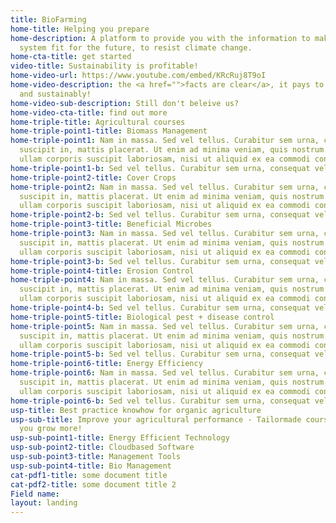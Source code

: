 ```yaml
---
title: BioFarming
home-title: Helping you prepare
home-description: A platform to provide you with the information to make your farming
  system fit for the future, to resist climate change.
home-cta-title: get started
video-title: Sustainability is profitable!
home-video-url: https://www.youtube.com/embed/KRcRuj8T9oI
home-video-description: the <a href="">facts are clear</a>, it pays to grow biologically
  and sustainably!
home-video-sub-description: Still don't beleive us?
home-video-cta-title: find out more
home-triple-title: Agricultural courses
home-triple-point1-title: Biomass Management
home-triple-point1: Nam in massa. Sed vel tellus. Curabitur sem urna, consequat vel,
  suscipit in, mattis placerat. Ut enim ad minima veniam, quis nostrum exercitationem
  ullam corporis suscipit laboriosam, nisi ut aliquid ex ea commodi consequatur?
home-triple-point1-b: Sed vel tellus. Curabitur sem urna, consequat vel!
home-triple-point2-title: Cover Crops
home-triple-point2: Nam in massa. Sed vel tellus. Curabitur sem urna, consequat vel,
  suscipit in, mattis placerat. Ut enim ad minima veniam, quis nostrum exercitationem
  ullam corporis suscipit laboriosam, nisi ut aliquid ex ea commodi consequatur?
home-triple-point2-b: Sed vel tellus. Curabitur sem urna, consequat vel!
home-triple-point3-title: Beneficial Microbes
home-triple-point3: Nam in massa. Sed vel tellus. Curabitur sem urna, consequat vel,
  suscipit in, mattis placerat. Ut enim ad minima veniam, quis nostrum exercitationem
  ullam corporis suscipit laboriosam, nisi ut aliquid ex ea commodi consequatur?
home-triple-point3-b: Sed vel tellus. Curabitur sem urna, consequat vel!
home-triple-point4-title: Erosion Control
home-triple-point4: Nam in massa. Sed vel tellus. Curabitur sem urna, consequat vel,
  suscipit in, mattis placerat. Ut enim ad minima veniam, quis nostrum exercitationem
  ullam corporis suscipit laboriosam, nisi ut aliquid ex ea commodi consequatur?
home-triple-point4-b: Sed vel tellus. Curabitur sem urna, consequat vel!
home-triple-point5-title: Biological pest + disease control
home-triple-point5: Nam in massa. Sed vel tellus. Curabitur sem urna, consequat vel,
  suscipit in, mattis placerat. Ut enim ad minima veniam, quis nostrum exercitationem
  ullam corporis suscipit laboriosam, nisi ut aliquid ex ea commodi consequatur?
home-triple-point5-b: Sed vel tellus. Curabitur sem urna, consequat vel!
home-triple-point6-title: Energy Efficiency
home-triple-point6: Nam in massa. Sed vel tellus. Curabitur sem urna, consequat vel,
  suscipit in, mattis placerat. Ut enim ad minima veniam, quis nostrum exercitationem
  ullam corporis suscipit laboriosam, nisi ut aliquid ex ea commodi consequatur?
home-triple-point6-b: Sed vel tellus. Curabitur sem urna, consequat vel!
usp-title: Best practice knowhow for organic agriculture
usp-sub-title: Improve your agricultural performance - Tailormade courses to help
  you grow more!
usp-sub-point1-title: Energy Efficient Technology
usp-sub-point2-title: Cloudbased Software
usp-sub-point3-title: Management Tools
usp-sub-point4-title: Bio Management
cat-pdf1-title: some document title
cat-pdf2-title: some document title 2
Field name: 
layout: landing
---
```


